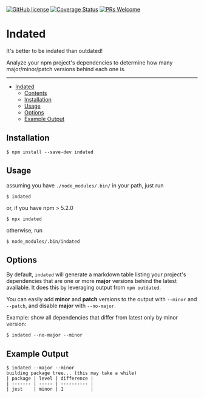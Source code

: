[![GitHub license](https://img.shields.io/badge/license-MIT-blue.svg)](https://github.com/pabo/indated/blob/master/LICENSE) [![Coverage Status](https://img.shields.io/badge/dynamic/json.svg?label=coverage&url=https%3A%2F%2Fraw.githubusercontent.com%2Fpabo%2Findated%2Fnext%2Fcoverage%2Fcoverage-summary.json&query=%24.total.lines.pct&suffix=%)](https://github.com/pabo/indated/blob/master/coverage/coverage-summary.json) [![PRs Welcome](https://img.shields.io/badge/PRs-welcome-brightgreen.svg)](https://github.com/pabo/indated/)

# Indated

It's better to be indated than outdated!

Analyze your npm project's dependencies to determine how many major/minor/patch versions behind each one is.

---
<!-- TOC -->

- [Indated](#indated)
  - [Contents](#contents)
  - [Installation](#installation)
  - [Usage](#usage)
  - [Options](#options)
  - [Example Output](#example-output)

<!-- /TOC -->

## Installation

```
$ npm install --save-dev indated
```

## Usage

assuming you have `./node_modules/.bin/` in your path, just run
```
$ indated
```

or, if you have npm > 5.2.0
```
$ npx indated
```

otherwise, run
```
$ node_modules/.bin/indated
```

## Options

By default, `indated` will generate a markdown table listing your project's dependencies that are one or more **major** versions behind the latest available. It does this by leveraging output from `npm outdated`.

You can easily add **minor** and **patch** versions to the output with `--minor` and `--patch`, and disable **major** with `--no-major`.

Example: show all dependencies that differ from latest only by minor version:
```
$ indated --no-major --minor
```

## Example Output

```
$ indated --major --minor
building package tree... (this may take a while)
| package | level | difference |
| ------- | ----- | ---------- |
| jest    | minor | 1          |
```